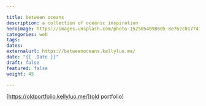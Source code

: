 ```yaml
---

title: between oceans
description: a collection of oceanic inspiration
heroimage: https://images.unsplash.com/photo-1525054098605-8e762c017741?ixlib=rb-1.2.1&ixid=eyJhcHBfaWQiOjEyMDd9&auto=format&fit=crop&w=800&q=80
categories: web
tags: 
dates:
externalurl: https://betweenoceans.kellyluo.me/
date: "{{ .Date }}"
draft: false
featured: false
weight: 45

---
```



[https://oldportfolio.kellyluo.me/](old portfolio)

